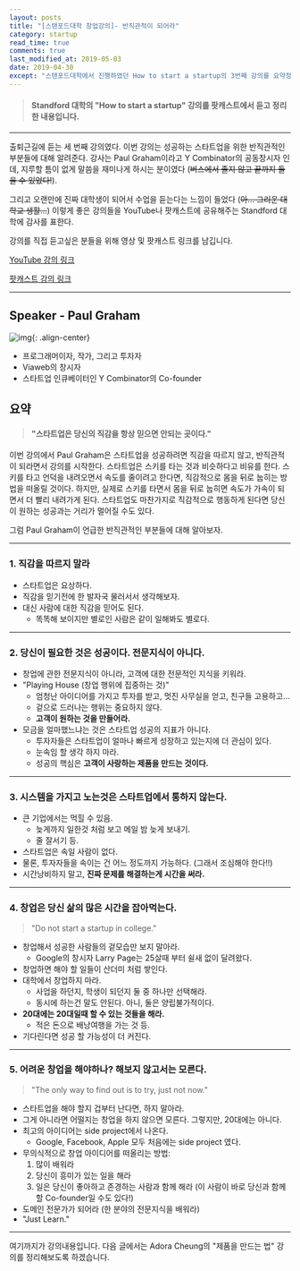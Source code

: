 ```yaml
---
layout: posts
title: "[스탠포드대학 창업강의]- 반직관적이 되어라"
category: startup
read_time: true
comments: true
last_modified_at: 2019-05-03
date: 2019-04-30
except: "스탠포드대학에서 진행하였던 How to start a startup의 3번째 강의를 요약정리한 글입니다."
---
```


> #### Standford 대학의 "How to start a startup" 강의를 팟캐스트에서 듣고 정리한 내용입니다. 
---

출퇴근길에 듣는 세 번째 강의였다. 
이번 강의는 성공하는 스타트업을 위한 반직관적인 부분들에 대해 알려준다. 
강사는 Paul Graham이라고 Y Combinator의 공동창시자 인데, 지루할 틈이 없게 말씀을 재미나게 하시는 분이였다 (~~버스에서 졸지 않고 끝까지 들을 수 있었다!~~). 

그리고 오랜만에 진짜 대학생이 되어서 수업을 듣는다는 느낌이 들었다 (~~아... 그리운 대학교 생활...~~)
이렇게 좋은 강의들을 YouTube나 팟캐스트에 공유해주는 Standford 대학에 감사를 표한다. 

강의를 직접 듣고싶은 분들을 위해 영상 및 팟캐스트 링크를 남깁니다.

[YouTube 강의 링크](https://youtu.be/ii1jcLg-eIQ)

[팟캐스트 강의 링크](https://player.fm/series/how-to-start-a-startup/03-paul-graham-before-the-startup)

---
## Speaker - Paul Graham 

![img](https://upload.wikimedia.org/wikipedia/commons/e/e3/Paulgraham_240x320.jpg){: .align-center}

* 프로그래머이자, 작가, 그리고 투자자
* Viaweb의 창시자
* 스타트업 인큐베이터인 Y Combinator의 
Co-founder



## 요약

> #### "스타트업은 당신의 직감을 항상 믿으면 안되는 곳이다."

이번 강의에서 Paul Graham은 스타트업을 성공하려면 직감을 따르지 않고, 반직관적이 되라면서 강의를 시작한다. 
스타트업은 스키를 타는 것과 비슷하다고 비유를 한다.
스키를 타고 언덕을 내려오면서 속도를 줄이려고 한다면, 직감적으로 몸을 뒤로 눕히는 방법을 떠올릴 것이다. 하지만, 실제로 스키를 타면서 몸을 뒤로 눕히면 속도가 가속이 되면서 더 빨리 내려가게 된다. 
스타트업도 마찬가지로 직감적으로 행동하게 된다면 당신이 원하는 성공과는 거리가 멀어질 수도 있다. 

그럼 Paul Graham이 언급한 반직관적인 부분들에 대해 알아보자. 

----
### 1. 직감을 따르지 말라

* 스타트업은 요상하다.
* 직감을 믿기전에 한 발자국 물러서서 생각해보자.
* 대신 사람에 대한 직감을 믿어도 된다. 
    * 똑똑해 보이지만 별로인 사람은 같이 일해봐도 별로다. 

----
### 2. 당신이 필요한 것은 성공이다. 전문지식이 아니다.

* 창업에 관한 전문지식이 아니라, 고객에 대한 전문적인 지식을 키워라.
* "Playing House (창업 행위에 집중하는 것)" 
    * 엄청난 아이디어를 가지고 투자를 받고, 멋진 사무실을 얻고, 친구들 고용하고... 
    * 겉으로 드러나는 행위는 중요하지 않다.
    * __고객이 원하는 것을 만들어라.__
* 모금을 얼마했느냐는 것은 스타트업 성공의 지표가 아니다.
    * 투자자들은 스타트업이 얼마나 빠르게 성장하고 있는지에 더 관심이 있다.
    * 눈속임 할 생각 하지 마라.
    * 성공의 핵심은 __고객이 사랑하는 제품을 만드는 것이다.__

----
### 3. 시스템을 가지고 노는것은 스타트업에서 통하지 않는다.

* 큰 기업에서는 먹힐 수 있음.
    * 늦게까지 일한것 처럼 보고 메일 밤 늦게 보내기.
    * 줄 잘서기 등.
* 스타트업은 속일 사람이 없다.
* 물론, 투자자들을 속이는 건 어느 정도까지 가능하다. (그래서 조심해야 한다!!)
* 시간낭비하지 말고, __진짜 문제를 해결하는게 시간을 써라.__

----
### 4. 창업은 당신 삶의 많은 시간을 잡아먹는다.

> "Do not start a startup in college."

* 창업해서 성공한 사람들의 겉모습만 보지 말아라. 
    * Google의 창시자 Larry Page는 25살때 부터 쉴새 없이 달려왔다.
* 창업하면 해야 할 일들이 산더미 처럼 쌓인다.
* 대학에서 창업하지 마라.
    * 사업을 하던지, 학생이 되던지 둘 중 하나만 선택해라.
    * 동시에 하는건 말도 안된다. 아니, 둘은 양립불가적이다.
* __20대에는 20대일때 할 수 있는 것들을 해라.__
    * 적은 돈으로 배낭여행을 가는 것 등.
* 기다린다면 성공 할 가능성이 더 커진다. 

----
### 5. 어려운 창업을 해야하나? 해보지 않고서는 모른다.

> "The only way to find out is to try, just not now." 

* 스타트업을 해야 할지 겁부터 난다면, 하지 말아라.
* 그게 아니라면 어떨지는 창업을 하지 않으면 모른다. 그렇지만, 20대에는 아니다.
* 최고의 아이디어는 side project에서 나온다.
    * Google, Facebook, Apple 모두 처음에는 side project 였다.
* 무의식적으로 창업 아이디어를 떠올리는 방법:
    1. 많이 배워라
    2. 당신이 흥미가 있는 일을 해라
    3. 일은 당신이 좋아하고 존경하는 사람과 함께 해라 (이 사람이 바로 당신과 함께 할 Co-founder일 수도 있다!)
* 도메인 전문가가 되어라 (한 분야의 전문지식을 배워라)
* "Just Learn."

----


여기까지가 강의내용입니다.
다음 글에서는 Adora Cheung의 "제품을 만드는 법" 강의를 정리해보도록 하겠습니다.